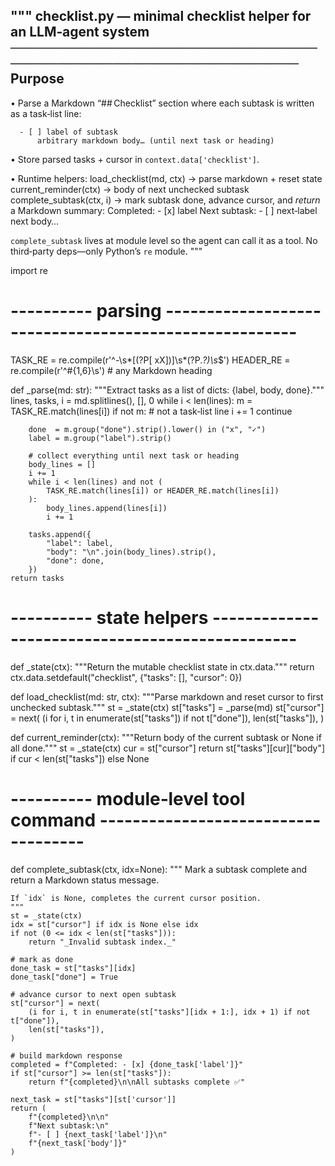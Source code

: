 """
checklist.py — minimal checklist helper for an LLM‑agent system
────────────────────────────────────────────────────────────────
Purpose
-------
• Parse a Markdown “## Checklist” section where each subtask is
  written as a task‑list line:

      - [ ] label of subtask
          arbitrary markdown body… (until next task or heading)

• Store parsed tasks + cursor in `context.data['checklist']`.

• Runtime helpers:
    load_checklist(md, ctx)   → parse markdown + reset state
    current_reminder(ctx)     → body of next unchecked subtask
    complete_subtask(ctx, i)  → mark subtask done, advance cursor,
                                and *return* a Markdown summary:
        Completed: - [x] label
        Next subtask:
        - [ ] next‑label
        next body…

`complete_subtask` lives at module level so the agent can call it
as a tool.  No third‑party deps—only Python’s `re` module.
"""

import re

# ---------- parsing ------------------------------------------------------

TASK_RE   = re.compile(r'^-\s*\[(?P<done>[ xX])\]\s*(?P<label>.*?)\s*$')
HEADER_RE = re.compile(r'^#{1,6}\s')           # any Markdown heading

def _parse(md: str):
    """Extract tasks as a list of dicts: {label, body, done}."""
    lines, tasks, i = md.splitlines(), [], 0
    while i < len(lines):
        m = TASK_RE.match(lines[i])
        if not m:                            # not a task‑list line
            i += 1
            continue

        done  = m.group("done").strip().lower() in ("x", "✓")
        label = m.group("label").strip()

        # collect everything until next task or heading
        body_lines = []
        i += 1
        while i < len(lines) and not (
            TASK_RE.match(lines[i]) or HEADER_RE.match(lines[i])
        ):
            body_lines.append(lines[i])
            i += 1

        tasks.append({
            "label": label,
            "body": "\n".join(body_lines).strip(),
            "done": done,
        })
    return tasks


# ---------- state helpers ------------------------------------------------

def _state(ctx):
    """Return the mutable checklist state in ctx.data."""
    return ctx.data.setdefault("checklist", {"tasks": [], "cursor": 0})

def load_checklist(md: str, ctx):
    """Parse markdown and reset cursor to first unchecked subtask."""
    st = _state(ctx)
    st["tasks"]  = _parse(md)
    st["cursor"] = next(
        (i for i, t in enumerate(st["tasks"]) if not t["done"]),
        len(st["tasks"]),
    )

def current_reminder(ctx):
    """Return body of the current subtask or None if all done."""
    st  = _state(ctx)
    cur = st["cursor"]
    return st["tasks"][cur]["body"] if cur < len(st["tasks"]) else None


# ---------- module‑level tool command ------------------------------------

def complete_subtask(ctx, idx=None):
    """
    Mark a subtask complete and return a Markdown status message.

    If `idx` is None, completes the current cursor position.
    """
    st = _state(ctx)
    idx = st["cursor"] if idx is None else idx
    if not (0 <= idx < len(st["tasks"])):
        return "_Invalid subtask index._"

    # mark as done
    done_task = st["tasks"][idx]
    done_task["done"] = True

    # advance cursor to next open subtask
    st["cursor"] = next(
        (i for i, t in enumerate(st["tasks"][idx + 1:], idx + 1) if not t["done"]),
        len(st["tasks"]),
    )

    # build markdown response
    completed = f"Completed: - [x] {done_task['label']}"
    if st["cursor"] >= len(st["tasks"]):
        return f"{completed}\n\nAll subtasks complete ✅"

    next_task = st["tasks"][st['cursor']]
    return (
        f"{completed}\n\n"
        f"Next subtask:\n"
        f"- [ ] {next_task['label']}\n"
        f"{next_task['body']}"
    )

